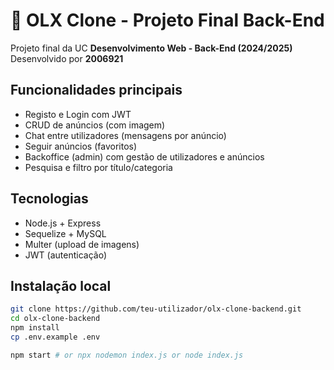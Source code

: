 # 🛒 OLX Clone - Projeto Final Back-End

Projeto final da UC **Desenvolvimento Web - Back-End (2024/2025)**  
Desenvolvido por **2006921**

## Funcionalidades principais

- Registo e Login com JWT
- CRUD de anúncios (com imagem)
- Chat entre utilizadores (mensagens por anúncio)
- Seguir anúncios (favoritos)
- Backoffice (admin) com gestão de utilizadores e anúncios
- Pesquisa e filtro por título/categoria

## Tecnologias

- Node.js + Express
- Sequelize + MySQL
- Multer (upload de imagens)
- JWT (autenticação)

## Instalação local

```bash
git clone https://github.com/teu-utilizador/olx-clone-backend.git
cd olx-clone-backend
npm install
cp .env.example .env

npm start # or npx nodemon index.js or node index.js
